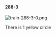 #### 288-3
![train-288-3-0.png](https://github.com/lil-lab/nlvr/raw/master/nlvr/train/images/26/train-288-3-0.png "train-288-3-0.png")

There is 1 yellow circle